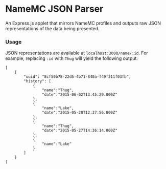 # NameMC JSON Parser

An Express.js applet that mirrors NameMC profiles and outputs raw JSON representations of the data being presented.

### Usage
JSON representations are available at `localhost:3000/name/:id`. For example, replacing `:id` with `Thug` will yield the following output:
```
[  
    {  
        "uuid": "8cf50b78-22d5-4b71-840a-f49f311f03fb",
        "history": [  
            {  
                "name":"Thug",
                "date":"2015-06-02T13:45:29.000Z"
            },
            {  
                "name":"Lake",
                "date":"2015-05-28T12:37:56.000Z"
            },
            {  
                "name":"Thug",
                "date":"2015-05-27T14:36:14.000Z"
            },
            {  
                "name":"Lake"
            }
        ]
    }
]
```
